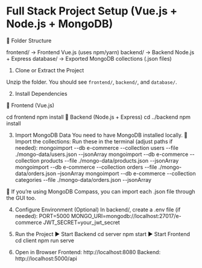 # Full Stack Project Setup (Vue.js + Node.js + MongoDB)

📁 Folder Structure

frontend/ → Frontend Vue.js (uses npm/yarn)
backend/ → Backend Node.js + Express
database/ → Exported MongoDB collections (.json files)

1. Clone or Extract the Project

Unzip the folder. You should see `frontend/`, `backend/`, and `database/`.

2. Install Dependencies

🔧 Frontend (Vue.js)

cd frontend
npm install
🔧 Backend (Node.js + Express)
cd ../backend
npm install

3. Import MongoDB Data
You need to have MongoDB installed locally.
📂 Import the collections:
Run these in the terminal (adjust paths if needed):
mongoimport --db e-commerce --collection users --file ./mongo-data/users.json --jsonArray
mongoimport --db e-commerce --collection products --file ./mongo-data/products.json --jsonArray
mongoimport --db e-commerce --collection orders --file ./mongo-data/orders.json –jsonArray
mongoimport --db e-commerce --collection categories --file ./mongo-data/orders.json --jsonArray

📝 If you’re using MongoDB Compass, you can import each .json file through the GUI too.

4. Configure Environment (Optional)
In backend/, create a .env file (if needed):
PORT=5000
MONGO_URI=mongodb://localhost:27017/e-commerce
JWT_SECRET=your_jwt_secret

 5. Run the Project
▶️ Start Backend
cd server
npm start
▶️ Start Frontend
cd client
npm run serve

6. Open in Browser
Frontend: http://localhost:8080
Backend:  http://localhost:5000/api


